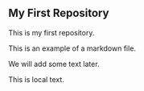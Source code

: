 ## My First Repository

This is my first repository.

This is an example of a markdown file.

We will add some text later.

This is local text.
